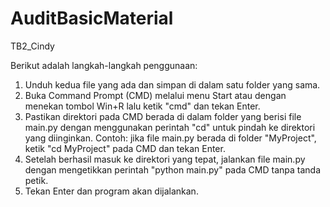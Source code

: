 # AuditBasicMaterial
TB2_Cindy

Berikut adalah langkah-langkah penggunaan:

1. Unduh kedua file yang ada dan simpan di dalam satu folder yang sama.
2. Buka Command Prompt (CMD) melalui menu Start atau dengan menekan tombol Win+R lalu ketik "cmd" dan tekan Enter.
3. Pastikan direktori pada CMD berada di dalam folder yang berisi file main.py dengan menggunakan perintah "cd" untuk pindah ke direktori yang diinginkan. Contoh: jika    file main.py berada di folder "MyProject", ketik "cd MyProject" pada CMD dan tekan Enter.
4. Setelah berhasil masuk ke direktori yang tepat, jalankan file main.py dengan mengetikkan perintah "python main.py" pada CMD tanpa tanda petik.
5. Tekan Enter dan program akan dijalankan.
